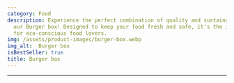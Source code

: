 ```yaml
---
category: Food
description: Experience the perfect combination of quality and sustainability with
  our Burger box! Designed to keep your food fresh and safe, it's the ideal choice
  for eco-conscious food lovers.
img: /assets/product-images/burger-box.webp
img_alt:  Burger box
isBestSeller: true
title: Burger box
---
```

---

